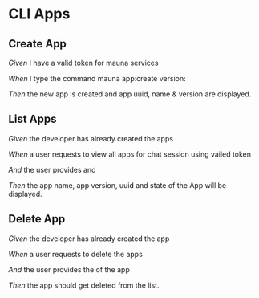 # CLI Apps	

## Create App

_Given_ I have a valid token for mauna services

_When_ I type the command mauna app:create version:<ver>

_Then_ the new app is created and app uuid, name & version are displayed.

## List Apps

_Given_ the developer has already created the apps

_When_ a user requests to view all apps for chat session using  vailed token

_And_ the user provides <app name> and <app version>

_Then_ the app name, app version, uuid and state of the App will be displayed.

## Delete App

_Given_ the developer has already created the app

_When_ a user requests to delete the apps

_And_ the user provides the <uuid> of the app

_Then_ the app should get deleted from the list.
